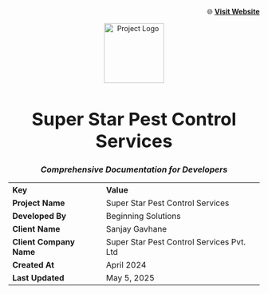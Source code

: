 <p align="right">
  🌐 <a href="https://www.superstarpestcontrol.com/" target="_blank"><u><strong>Visit Website</strong></u></a>
</p>

<p align="center">
  <img src="https://www.superstarpestcontrol.com/static/images/super_star_logo.png" alt="Project Logo" width="120"/>
</p>

<h1 align="center" style="font-size: 36px;"><strong>Super Star Pest Control Services</strong></h1>

<h3 align="center"><em>Comprehensive Documentation for Developers</em></h3>

<table width="100%">
  <tr>
    <th align="left">Key</th>
    <th align="left">Value</th>
  </tr>
  <tr>
    <td><strong>Project Name</strong></td>
    <td>Super Star Pest Control Services</td>
  </tr>
  <tr>
    <td><strong>Developed By</strong></td>
    <td>Beginning Solutions</td>
  </tr>
  <tr>
    <td><strong>Client Name</strong></td>
    <td>Sanjay Gavhane</td>
  </tr>
  <tr>
    <td><strong>Client Company Name</strong></td>
    <td>Super Star Pest Control Services Pvt. Ltd</td>
  </tr>
  <tr>
    <td><strong>Created At</strong></td>
    <td>April 2024</td>
  </tr>
  <tr>
    <td><strong>Last Updated</strong></td>
    <td>May 5, 2025</td>
  </tr>
</table>

